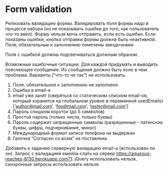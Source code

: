 # Form validation

Релизовать валидацию формы. Валидировать поля формы надо в процессе набора (но не показывать ошибки до того, как пользователь что-то ввел). Форму нельзя мочь отправить, если есть ошибки. Если показаны ошибки, кнопка отправки формы должна быть неактивной. Поля, обязательные к заполнению помечены звездочками.

Поля с ошибкой должны подсвечиваться должным образом.

Возможные ошибочные ситуации. Для каждой придумать и выводить поясняющее сообщение. Из сообщения должно быть ясно в чем проблема. Варианты (“что-то не так”) не использовать.

1. Поле, обязательное к заполнению не заполнено
2. Ошибка в email-е
2. email уже занят (сверяться со статическим списком email-ов, который хоранится на глобальном уровне в переменной usedEmails)
[‘author@mail.com’, ‘foo@mail.com’, ‘tester@mail.com’]
2. Пароль слишком короток (до 5 символов)
2. Простой пароль (только числа, только буквы)
2. Пароль содержит запрещенные символы (разрешенные - латинские буквы, цифры, подчеркивание, минус)
2. Международный формат записи телефона не выдержан
2. Галочка “Согласен со всем” не поставлена

Добавить к заданию серверную валидацию email-а (использован ли он). Запрос с валидацией емейла слать на сервер https://aqueous-reaches-8130.herokuapp.com71. jQuery использовать нельзя, синхронные запросы использовать нельзя.